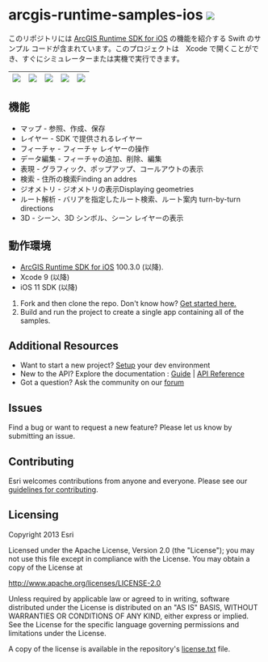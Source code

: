 arcgis-runtime-samples-ios [![](https://esri.box.com/shared/static/km0f6q9otadygg3mkszqd4mqn4k2yo6y.svg)](https://itunes.apple.com/us/app/arcgis-runtime-sdk-for-ios/id1180714771)
==========================

<!--
This repository contains Swift sample code demonstrating the capabilities of [ArcGIS Runtime SDK for iOS](http://developers.arcgis.com/en/ios/). The project that can be opened in Xcode and instantly run on a simulator or a device.

The ```master``` branch of this repository contains samples configured for the latest available version of [ArcGIS Runtime SDK for iOS](https://developers.arcgis.com/en/ios/). For samples configured for older versions of the SDK,  look under the ```Releases``` tab for a specific version.
-->

このリポジトリには [ArcGIS Runtime SDK for iOS](http://developers.arcgis.com/en/ios/) の機能を紹介する Swift のサンプル コードが含まれています。このプロジェクトは　Xcode で開くことができ、すぐにシミュレーターまたは実機で実行できます。

![](http://a1.mzstatic.com/us/r30/Purple111/v4/30/eb/f8/30ebf822-37e9-602e-c0da-bdb04a96239c/screen696x696.jpeg) | ![](http://a1.mzstatic.com/us/r30/Purple111/v4/0a/20/6e/0a206e52-fd59-9075-fdcb-fa48bc170b66/screen696x696.jpeg) | ![](http://a2.mzstatic.com/us/r30/Purple111/v4/6f/06/9e/6f069e2a-9da0-6694-58c6-137b8a6d0bc0/screen696x696.jpeg) | ![](http://a2.mzstatic.com/us/r30/Purple91/v4/f3/f4/9c/f3f49cea-19e8-8af4-4da5-1511f490cce7/screen696x696.jpeg)| ![](http://a2.mzstatic.com/us/r30/Purple122/v4/8c/25/ae/8c25aeec-c3a2-bd18-740f-6cc5384d4aaf/screen696x696.jpeg)
| --- | --- | --- | --- | --- |

<!--
## Features
* Maps - Open, create, inteact with and save maps
* Layers - Layer types offered by the SDK
* Features - Working with Feature layers
* Edit Data - Adding, deleting and editing features
* Display Information - Displaying graphics, popups and callouts
* Search - Finding an address
* Geometry - Displaying geometries
* Route & Directions - Find a route around barriers and get turn-by-turn directions
* Scenes - Display scenes, 3D symbols, and scene layers
-->

## 機能
* マップ - 参照、作成、保存
* レイヤー - SDK で提供されるレイヤー
* フィーチャ - フィーチャ レイヤーの操作
* データ編集 - フィーチャの追加、削除、編集
* 表現 - グラフィック、ポップアップ、コールアウトの表示
* 検索 - 住所の検索Finding an addres
* ジオメトリ - ジオメトリの表示Displaying geometries
* ルート解析 - バリアを指定したルート検索、ルート案内 turn-by-turn directions
* 3D - シーン、3D シンボル、シーン レイヤーの表示

<!--
## Requirements
* [ArcGIS Runtime SDK for iOS](https://developers.arcgis.com/en/ios/) 100.3.0 (or higher).
* Xcode 9 (or higher)
* iOS 11 SDK (or higher)
-->

## 動作環境
* [ArcGIS Runtime SDK for iOS](https://developers.arcgis.com/en/ios/) 100.3.0 (以降).
* Xcode 9 (以降)
* iOS 11 SDK (以降)

1. Fork and then clone the repo. Don't know how? [Get started here.](http://htmlpreview.github.com/?https://github.com/Esri/esri.github.com/blob/master/help/esri-getting-to-know-github.html)
2. Build and run the project to create a single app containing all of the samples.

## Additional Resources

* Want to start a new project? [Setup](https://developers.arcgis.com/ios/latest/swift/guide/install.htm) your dev environment
* New to the API? Explore the documentation : [Guide](https://developers.arcgis.com/ios/latest/swift/guide/introduction.htm) | [API Reference](https://developers.arcgis.com/ios/latest/api-reference/)
* Got a question? Ask the community on our [forum](https://geonet.esri.com/community/developers/native-app-developers/arcgis-runtime-sdk-for-ios/)

## Issues

Find a bug or want to request a new feature?  Please let us know by submitting an issue.

## Contributing

Esri welcomes contributions from anyone and everyone. Please see our [guidelines for contributing](https://github.com/esri/contributing).

## Licensing
Copyright 2013 Esri

Licensed under the Apache License, Version 2.0 (the "License");
you may not use this file except in compliance with the License.
You may obtain a copy of the License at

   http://www.apache.org/licenses/LICENSE-2.0

Unless required by applicable law or agreed to in writing, software
distributed under the License is distributed on an "AS IS" BASIS,
WITHOUT WARRANTIES OR CONDITIONS OF ANY KIND, either express or implied.
See the License for the specific language governing permissions and
limitations under the License.

A copy of the license is available in the repository's [license.txt]( https://raw.github.com/Esri/arcgis-runtime-samples-ios/master/license.txt) file.
